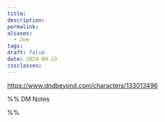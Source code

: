 ```yaml
---
title: 
description: 
permalink: 
aliases:
  - Joe
tags: 
draft: false
date: 2024-09-23
cssclasses:
---
```

https://www.dndbeyond.com/characters/133013496 


%% DM Notes



%%
